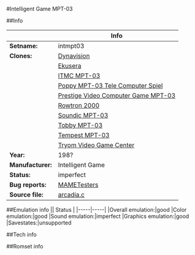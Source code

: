 #Intelligent Game MPT-03

##Info

||Info|
|-----|-----|
|**Setname:**|intmpt03
|**Clones:**|[Dynavision](dynavisn.md)
||[Ekusera](ekusera.md)
||[ITMC MPT-03](itmcmtp3.md)
||[Poppy MPT-03 Tele Computer Spiel](poppympt.md)
||[Prestige Video Computer Game MPT-03](prestmpt.md)
||[Rowtron 2000](rowtrn2k.md)
||[Soundic MPT-03](soundic.md)
||[Tobby MPT-03](tbbympt3.md)
||[Tempest MPT-03](tempestm.md)
||[Tryom Video Game Center](tryomvgc.md)
|**Year:**|198?
|**Manufacturer:**|Intelligent Game
|**Status:**|imperfect
|**Bug reports:**|[MAMETesters](http://mametesters.org/view_all_set.php?type=1&temporary=y&search=arcadia.c)
|**Source file:**|[arcadia.c](https://github.com/mamedev/mame/blob/master/src/mess/drivers/arcadia.c)

##Emulation info
|| Status |
|-----|-----|
|Overall emulation:|good
|Color emulation:|good
|Sound emulation:|imperfect
|Graphics emulation:|good
|Savestates:|unsupported

##Tech info

##Romset info

<!--- START OF EDITED COMMENT DO NOT TOUCH TEXT ABOVE-->

